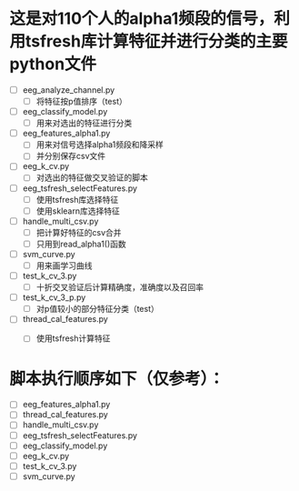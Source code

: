 # 这是对110个人的alpha1频段的信号，利用tsfresh库计算特征并进行分类的主要python文件
- [ ] eeg_analyze_channel.py
    - [ ] 将特征按p值排序（test）
- [ ] eeg_classify_model.py
    - [ ] 用来对选出的特征进行分类
- [ ] eeg_features_alpha1.py
    - [ ] 用来对信号选择alpha1频段和降采样
    - [ ] 并分别保存csv文件
- [ ] eeg_k_cv.py
    - [ ] 对选出的特征做交叉验证的脚本
 - [ ] eeg_tsfresh_selectFeatures.py
    - [ ] 使用tsfresh库选择特征
    - [ ] 使用sklearn库选择特征
 - [ ] handle_multi_csv.py
    - [ ] 把计算好特征的csv合并
    - [ ] 只用到read_alpha1()函数
 - [ ] svm_curve.py
    - [ ] 用来画学习曲线
 - [ ] test_k_cv_3.py
    - [ ] 十折交叉验证后计算精确度，准确度以及召回率
 - [ ] test_k_cv_3_p.py
    - [ ] 对p值较小的部分特征分类（test）
 - [ ] thread_cal_features.py
    - [ ] 使用tsfresh计算特征
 
    
#   脚本执行顺序如下（仅参考）：
- [ ] eeg_features_alpha1.py
- [ ] thread_cal_features.py
- [ ] handle_multi_csv.py
- [ ] eeg_tsfresh_selectFeatures.py
- [ ] eeg_classify_model.py
- [ ] eeg_k_cv.py
- [ ] test_k_cv_3.py
- [ ] svm_curve.py
